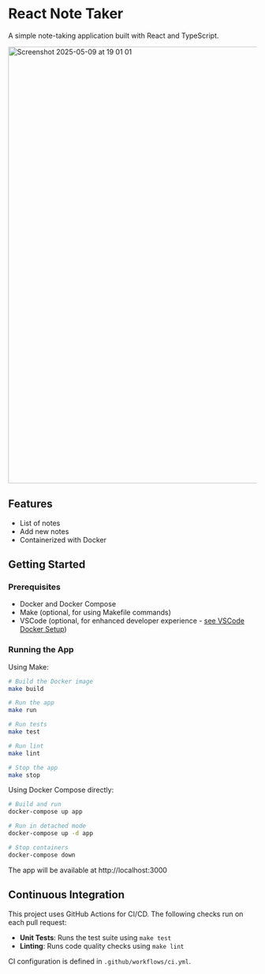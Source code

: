 # React Note Taker

A simple note-taking application built with React and TypeScript.

<img width="886" alt="Screenshot 2025-05-09 at 19 01 01" src="https://github.com/user-attachments/assets/3e8ed623-39a9-4d0c-8b0a-2f3bdbc08911" />

## Features

- List of notes
- Add new notes
- Containerized with Docker

## Getting Started

### Prerequisites

- Docker and Docker Compose
- Make (optional, for using Makefile commands)
- VSCode (optional, for enhanced developer experience - [see VSCode Docker Setup](docs/VSCode-Docker-Setup.md))

### Running the App

Using Make:

```bash
# Build the Docker image
make build

# Run the app
make run

# Run tests
make test

# Run lint
make lint

# Stop the app
make stop
```

Using Docker Compose directly:

```bash
# Build and run
docker-compose up app

# Run in detached mode
docker-compose up -d app

# Stop containers
docker-compose down
```

The app will be available at http://localhost:3000

## Continuous Integration

This project uses GitHub Actions for CI/CD. The following checks run on each pull request:

- **Unit Tests**: Runs the test suite using `make test`
- **Linting**: Runs code quality checks using `make lint`

CI configuration is defined in `.github/workflows/ci.yml`.
